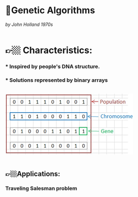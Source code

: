 <!-- Traveling Salesman -->
[1]: https://github.com/saracarolina12/IA_School/blob/master/Semestres/Optimizaci%C3%B3n%20y%20Metaheur%C3%ADsticas%20II/Code/Evolutionary%20Computation/Genetic%20Algorithms/TravelerSalesman/TravelerSalesman.ipynb 


# 🧬Genetic Algorithms 
_by John Holland 1970s_
</br>
</br>
# 👉🏼 Characteristics: 
### * Inspired by people's DNA structure.
### * Solutions represented by binary arrays

</br>
<img width="80%" src="imgs/GA/1.jpg"> </img>
</br>
</br>

## 👉🏼Applications:

### Traveling Salesman problem


